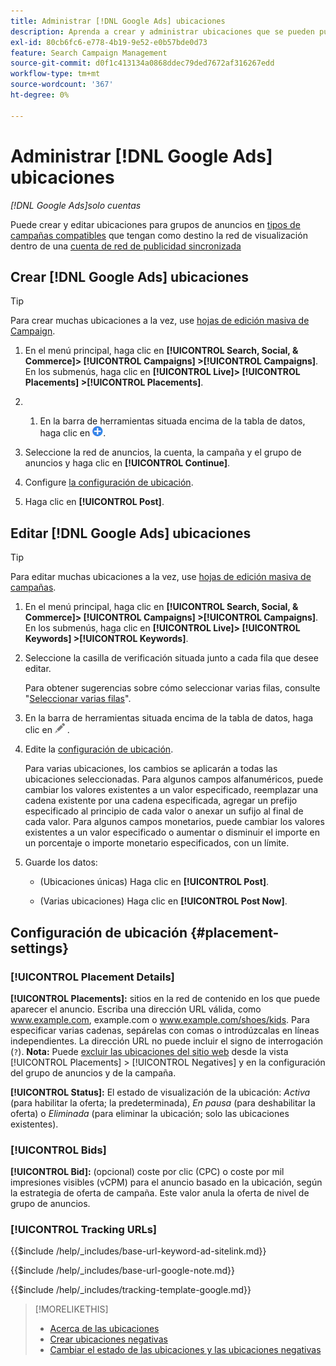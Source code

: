 ```yaml
---
title: Administrar [!DNL Google Ads] ubicaciones
description: Aprenda a crear y administrar ubicaciones que se pueden pujar para  [!DNL Google Ads] grupos de anuncios.
exl-id: 80cb6fc6-e778-4b19-9e52-e0b57bde0d73
feature: Search Campaign Management
source-git-commit: d0f1c413134a0868ddec79ded7672af316267edd
workflow-type: tm+mt
source-wordcount: '367'
ht-degree: 0%

---
```


# Administrar [!DNL Google Ads] ubicaciones

*[!DNL Google Ads]solo cuentas*

Puede crear y editar ubicaciones para grupos de anuncios en [tipos de campañas compatibles](/help/search-social-commerce/introduction/supported-inventory.md) que tengan como destino la red de visualización dentro de una [cuenta de red de publicidad sincronizada](/help/search-social-commerce/campaign-management/accounts/ad-network-account-about.md)

## Crear [!DNL Google Ads] ubicaciones

>[!TIP]
>
>Para crear muchas ubicaciones a la vez, use [hojas de edición masiva de Campaign](/help/search-social-commerce/campaign-management/bulksheets/bulksheet-about.md).

1. En el menú principal, haga clic en **[!UICONTROL Search, Social, & Commerce]> [!UICONTROL Campaigns] >[!UICONTROL Campaigns]**. En los submenús, haga clic en **[!UICONTROL Live]> [!UICONTROL Placements] >[!UICONTROL Placements]**.

1. &#x200B;
   1. En la barra de herramientas situada encima de la tabla de datos, haga clic en ![Crear](/help/search-social-commerce/assets/add.png "Crear").

1. Seleccione la red de anuncios, la cuenta, la campaña y el grupo de anuncios y haga clic en **[!UICONTROL Continue]**.

1. Configure [la configuración de ubicación](#placement-settings).

1. Haga clic en **[!UICONTROL Post]**.

## Editar [!DNL Google Ads] ubicaciones

>[!TIP]
>
>Para editar muchas ubicaciones a la vez, use [hojas de edición masiva de campañas](/help/search-social-commerce/campaign-management/bulksheets/bulksheet-about.md).

1. En el menú principal, haga clic en **[!UICONTROL Search, Social, & Commerce]> [!UICONTROL Campaigns] >[!UICONTROL Campaigns]**. En los submenús, haga clic en **[!UICONTROL Live]> [!UICONTROL Keywords] >[!UICONTROL Keywords]**.

1. Seleccione la casilla de verificación situada junto a cada fila que desee editar.

   Para obtener sugerencias sobre cómo seleccionar varias filas, consulte &quot;[Seleccionar varias filas](/help/search-social-commerce/common-tasks/navigation-editing-selection/multiple-rows-select.md)&quot;.

1. En la barra de herramientas situada encima de la tabla de datos, haga clic en ![Editar](/help/search-social-commerce/assets/edit.png "Editar") .

1. Edite la [configuración de ubicación](#placement-settings).

   Para varias ubicaciones, los cambios se aplicarán a todas las ubicaciones seleccionadas. Para algunos campos alfanuméricos, puede cambiar los valores existentes a un valor especificado, reemplazar una cadena existente por una cadena especificada, agregar un prefijo especificado al principio de cada valor o anexar un sufijo al final de cada valor. Para algunos campos monetarios, puede cambiar los valores existentes a un valor especificado o aumentar o disminuir el importe en un porcentaje o importe monetario especificados, con un límite.

1. Guarde los datos:

   * (Ubicaciones únicas) Haga clic en **[!UICONTROL Post]**.

   * (Varias ubicaciones) Haga clic en **[!UICONTROL Post Now]**.

## Configuración de ubicación {#placement-settings}

### [!UICONTROL Placement Details]

**[!UICONTROL Placements]:** sitios en la red de contenido en los que puede aparecer el anuncio. Escriba una dirección URL válida, como www.example.com, example.com o www.example.com/shoes/kids. Para especificar varias cadenas, sepárelas con comas o introdúzcalas en líneas independientes. La dirección URL no puede incluir el signo de interrogación (`?`). **Nota:** Puede [excluir las ubicaciones del sitio web](placement-negative-create.md) desde la vista [!UICONTROL Placements] > [!UICONTROL Negatives] y en la configuración del grupo de anuncios y de la campaña.

**[!UICONTROL Status]:** El estado de visualización de la ubicación: *Activa* (para habilitar la oferta; la predeterminada), *En pausa* (para deshabilitar la oferta) o *Eliminada* (para eliminar la ubicación; solo las ubicaciones existentes).

### [!UICONTROL Bids]

**[!UICONTROL Bid]:** (opcional) coste por clic (CPC) o coste por mil impresiones visibles (vCPM) para el anuncio basado en la ubicación, según la estrategia de oferta de campaña. Este valor anula la oferta de nivel de grupo de anuncios.

<!-- If the placement is in a standard optimized portfolio, then the specified bid is applied for one day. Afterward, the optimization capability places bids according to its own calculations. -->

### [!UICONTROL Tracking URLs]

<!-- **[!UICONTROL Base URL]:** -->

{{$include /help/_includes/base-url-keyword-ad-sitelink.md}}

<!-- note -->

{{$include /help/_includes/base-url-google-note.md}}

<!-- **[!UICONTROL Tracking Template]:** -->

{{$include /help/_includes/tracking-template-google.md}}

>[!MORELIKETHIS]
>
>* [Acerca de las ubicaciones](placement-about.md)
>* [Crear ubicaciones negativas](placement-negative-create.md)
>* [Cambiar el estado de las ubicaciones y las ubicaciones negativas](placement-status-edit.md)
